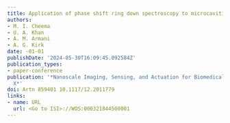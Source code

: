 ```yaml
---
title: Application of phase shift ring down spectroscopy to microcavities for biosensing
authors:
- M. I. Cheema
- U. A. Khan
- A. M. Armani
- A. G. Kirk
date: -01-01
publishDate: '2024-05-30T16:09:45.092584Z'
publication_types:
- paper-conference
publication: '*Nanoscale Imaging, Sensing, and Actuation for Biomedical Applications
  X*'
doi: Artn 859401 10.1117/12.2011779
links:
- name: URL
  url: <Go to ISI>://WOS:000321844500001
---
```

